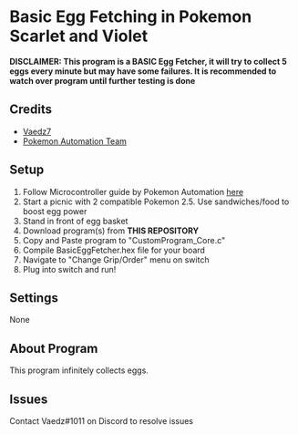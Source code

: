 # **Basic Egg Fetching in Pokemon Scarlet and Violet**
**DISCLAIMER: This program is a BASIC Egg Fetcher, it will try to collect 5 eggs every minute but may have some failures. It is recommended to watch over program until further testing is done**
## Credits
- [Vaedz7](https://github.com/Vaedz7 "Vaedz7")
- [Pokemon Automation Team](https://github.com/PokemonAutomation "Pokemon Automation Team")

## Setup
1. Follow Microcontroller guide by Pokemon Automation [here](https://github.com/PokemonAutomation/Microcontroller "here")
2. Start a picnic with 2 compatible Pokemon
2.5. Use sandwiches/food to boost egg power
3. Stand in front of egg basket
4. Download program(s) from **THIS REPOSITORY**
5. Copy and Paste program to "CustomProgram_Core.c"
6. Compile BasicEggFetcher.hex file for your board
7. Navigate to "Change Grip/Order" menu on switch
8. Plug into switch and run!

## Settings
None

## About Program
This program infinitely collects eggs.


## Issues
Contact Vaedz#1011 on Discord to resolve issues
